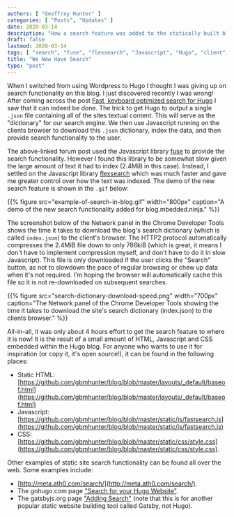 ```yaml
---
authors: [ "Geoffrey Hunter" ]
categories: [ "Posts", "Updates" ]
date: 2020-03-14
description: "How a search feature was added to the statically built blog.mbedded.ninja website running Hugo."
draft: false
lastmod: 2020-03-14
tags: [ "search", "fuse", "flexsearch", "Javascript", "Hugo", "client", "browser", "indexing", "blog", "JSON", "dictionary" ]
title: "We Now Have Search"
type: "post"
---
```


When I switched from using Wordpress to Hugo I thought I was giving up on search functionality on this blog. I just discovered recently I was wrong! After coming across the post [Fast, keyboard optimized search for Hugo](https://discourse.gohugo.io/t/fast-keyboard-optimized-search-for-hugo/23824) I saw that it can indeed be done. The trick to get Hugo to output a single `.json` file containing all of the sites textual content. This will serve as the "dictionary" for our search engine. We then use Javascript running on the clients browser to download this `.json` dictionary, index the data, and then provide search functionality to the user.

The above-linked forum post used the Javascript library [fuse](https://fusejs.io/) to provide the search functionality. However I found this library to be somewhat slow given the large amount of text it had to index (2.4MiB in this case). Instead, I settled on the Javascript library [flexsearch](https://github.com/nextapps-de/flexsearch) which was much faster and gave me greater control over how the text was indexed. The demo of the new search feature is shown in the `.gif` below:

{{% figure src="example-of-search-in-blog.gif" width="800px" caption="A demo of the new search functionality added for blog.mbedded.ninja." %}}

The screenshot below of the Network panel in the Chrome Developer Tools shows the time it takes to download the blog's search dictionary (which is called `index.json`) to the client's browser. The HTTP2 protocol automatically compresses the 2.4MiB file down to only 786kiB (which is great, it means I don't have to implement compression myself, and don't have to do it in slow Javascript). This file is only downloaded if the user clicks the "Search" button, as not to slowdown the pace of regular browsing or chew up data when it's not required. I'm hoping the browser will automatically cache this file so it is not re-downloaded on subsequent searches.

{{% figure src="search-dictionary-download-speed.png" width="700px" caption="The Network panel of the Chrome Developer Tools showing the time it takes to download the site's search dictionary (index.json) to the clients browser." %}}

All-in-all, it was only about 4 hours effort to get the search feature to where it is now! It is the result of a small amount of HTML, Javascript and CSS embedded within the Hugo blog. For anyone who wants to use it for inspiration (or copy it, it's open source!), it can be found in the following places:

* Static HTML: [https://github.com/gbmhunter/blog/blob/master/layouts/_default/baseof.html](https://github.com/gbmhunter/blog/blob/master/layouts/_default/baseof.html)
* Javascript: [https://github.com/gbmhunter/blog/blob/master/static/js/fastsearch.js](https://github.com/gbmhunter/blog/blob/master/static/js/fastsearch.js)
* CSS: [https://github.com/gbmhunter/blog/blob/master/static/css/style.css](https://github.com/gbmhunter/blog/blob/master/static/css/style.css).

Other examples of static site search functionality can be found all over the web. Some examples include:

* [http://meta.ath0.com/search/](http://meta.ath0.com/search/).
* The gohugo.com page ["Search for your Hugo Website"](https://gohugo.io/tools/search/).
* The gatsbyjs.org page ["Adding Search"](https://www.gatsbyjs.org/docs/adding-search/) (note that this is for another popular static website building tool called Gatsby, not Hugo).